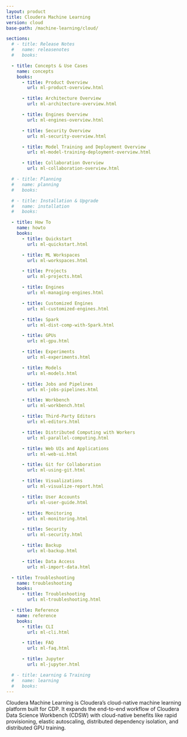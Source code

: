 ```yaml
---
layout: product
title: Cloudera Machine Learning
version: cloud
base-path: /machine-learning/cloud/

sections:
  # - title: Release Notes
  #   name: releasenotes
  #   books:

  - title: Concepts & Use Cases
    name: concepts
    books:
      - title: Product Overview
        url: ml-product-overview.html

      - title: Architecture Overview
        url: ml-architecture-overview.html

      - title: Engines Overview
        url: ml-engines-overview.html

      - title: Security Overview
        url: ml-security-overview.html

      - title: Model Training and Deployment Overview
        url: ml-model-training-deployment-overview.html

      - title: Collaboration Overview
        url: ml-collaboration-overview.html

  # - title: Planning
  #   name: planning
  #   books:

  # - title: Installation & Upgrade
  #   name: installation
  #   books:

  - title: How To
    name: howto
    books:
      - title: Quickstart
        url: ml-quickstart.html

      - title: ML Workspaces
        url: ml-workspaces.html

      - title: Projects
        url: ml-projects.html

      - title: Engines
        url: ml-managing-engines.html

      - title: Customized Engines
        url: ml-customized-engines.html

      - title: Spark
        url: ml-dist-comp-with-Spark.html

      - title: GPUs
        url: ml-gpu.html

      - title: Experiments
        url: ml-experiments.html

      - title: Models
        url: ml-models.html

      - title: Jobs and Pipelines
        url: ml-jobs-pipelines.html

      - title: Workbench
        url: ml-workbench.html

      - title: Third-Party Editors
        url: ml-editors.html

      - title: Distributed Computing with Workers
        url: ml-parallel-computing.html

      - title: Web UIs and Applications
        url: ml-web-ui.html

      - title: Git for Collaboration
        url: ml-using-git.html

      - title: Visualizations
        url: ml-visualize-report.html

      - title: User Accounts
        url: ml-user-guide.html

      - title: Monitoring
        url: ml-monitoring.html

      - title: Security
        url: ml-security.html

      - title: Backup
        url: ml-backup.html

      - title: Data Access
        url: ml-import-data.html

  - title: Troubleshooting
    name: troubleshooting
    books:
      - title: Troubleshooting
        url: ml-troubleshooting.html

  - title: Reference
    name: reference
    books:
      - title: CLI
        url: ml-cli.html

      - title: FAQ
        url: ml-faq.html

      - title: Jupyter
        url: ml-jupyter.html

  # - title: Learning & Training
  #   name: learning
  #   books:
---
```


Cloudera Machine Learning is Cloudera’s cloud-native machine learning platform built for CDP. It expands the end-to-end workflow of Cloudera Data Science Workbench (CDSW) with cloud-native benefits like rapid provisioning, elastic autoscaling, distributed dependency isolation, and distributed GPU training.

